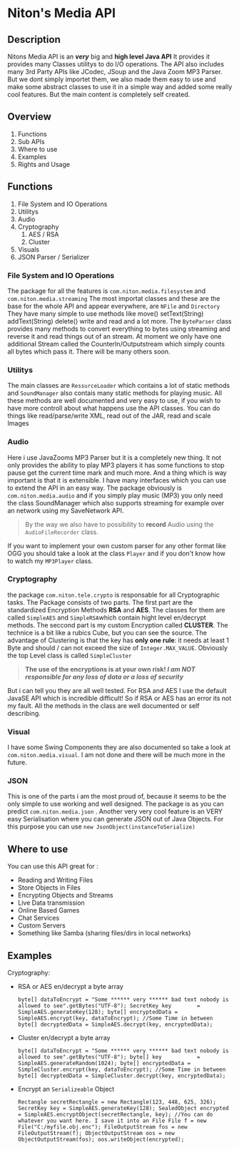 # Niton's Media API
## Description
Nitons Media API is an ***very*** big and **high level Java API**
It provides it provides many Classes utilitys to do I/O operations.
The API also includes many 3rd Party APIs like JCodec, JSoup and the Java Zoom MP3 Parser.
But we dont simply importet them, we also made them easy to use and make some abstract classes to use it in a simple way and added some really cool features.
But the main content is completely self created.
## Overview
 1. Functions
 2. Sub APIs
 3. Where to use
 4. Examples
 5. Rights and Usage
## Functions
 1. File System and IO Operations
 2. Utilitys
 3. Audio
 4. Cryptography
	 1. AES / RSA
	 2. Cluster
 5. Visuals 
 6. JSON Parser / Serializer
### File System and IO Operations
The package for all the features is `com.niton.media.filesystem` and `com.niton.media.streaming`
The most importat  classes and these are the base for the whole API and appear everywhere, are  `NFile` and `Directory`
They have many simple to use methods like move() setText(String) addText(String) delete() write and read and a lot more.
The `ByteParser` class provides many methods to convert everything to bytes using streaming and reverse it and read things out of an stream.
At moment we only have one additional Stream called the CounterIn/Outputstream which simply counts all bytes which pass it. There will be many others soon.
### Utilitys
The main classes are `RessurceLoader` which contains a lot of static methods and `SoundManager` also contais many static methods for playing music.
All these methods are well documented and very easy to use, if you wish to have more controll about what happens use the API classes.
You can do things like read/parse/write XML, read out of the JAR, read and scale Images
### Audio
Here i use JavaZooms MP3 Parser but it is a completely new thing. It not only provides the ability to play MP3 players it has some functions to stop pause get the current time mark and much more. And a thing which is way important is that it is extensible. I have many interfaces which you can use to extend the API in an easy way. 
The package obviously is `com.niton.media.audio` and if you simply play music (MP3) you only need the class SoundManager which also supports streaming for example over an network using my SaveNetwork API.
> By the way we also have to possibility to **record** Audio using the `AudioFileRecorder` class.

If you want to implement your own custom parser for any other format like OGG you should take a look at the class `Player` and if you don't know how to watch my `MP3Player` class.
### Cryptography
the package `com.niton.tele.crypto` is responsable for all Cryptographic tasks.
The Package consists of two parts.
The first part are the standardized Encryption Methods **RSA** and **AES**.  The classes
for them are called `SimpleAES` and `SimpleRSA`which contain hight level en/decrypt
methods.
The seccond part is my custom Encryption called **CLUSTER**. The technice is a bit like a
rubics Cube, but you can see the source. The advantage of Clustering is that the key has **only
one rule**: it needs at least 1  Byte and should / can not exceed the size of `Integer.MAX_VALUE`.
Obviously the top Level class is called `SimpleCluster`

> **The use of the encryptions is at your own risk! 
> *I am NOT responsible for any loss of data or a loss of security***


But i can tell you they are all well tested. For RSA and AES I use the default JavaSE API which is
incredible difficult! So if RSA or AES has an error its not my fault.
All the methods in the class are well documented or self describing.
### Visual
I have some Swing Components they are also documented so take a look at `com.niton.media.visual`.
I am not done and there will be much more in the future.
### JSON
This is one of the parts i am the most proud of, because it seems to be the only simple to use working and well designed. The package is as you can predict `com.niton.media.json` .
Another very very cool feature is an VERY easy Serialisation where you can generate JSON out of Java Objects.
For this purpose you can use `new JsonObject(instanceToSerialize)`

## Where to use
You can use this API great for :
 - Reading and Writing Files
 - Store Objects in Files
 - Encrypting Objects and Streams
 - Live Data transmission
 - Online Based Games
 - Chat Services
 - Custom Servers
 - Something like Samba (sharing files/dirs in local networks) 
## Examples
Cryptography:
 - RSA or AES en/decrypt a byte array 

    `byte[] dataToEncrypt = "Some ****** very ****** bad text nobody is allowed to see".getBytes("UTF-8");
    SecretKey key        = SimpleAES.generateKey(128);
    byte[] encryptedData = SimpleAES.encrypt(key, dataToEncrypt);
    //Some Time in between
    byte[] decryptedData = SimpleAES.decrypt(key, encryptedData);`

 - Cluster en/decrypt a byte array 

    `byte[] dataToEncrypt = "Some ****** very ****** bad text nobody is allowed to see".getBytes("UTF-8");
    byte[] key           = SimpleAES.generateRandom(1024);
    byte[] encryptedData = SimpleCluster.encrypt(key, dataToEncrypt);
    //Some Time in between
    byte[] decryptedData = SimpleCluster.decrypt(key, encryptedData);`
    

 - Encrypt an `Serializeable` Object

    `Rectangle secretRectangle = new Rectangle(123, 448, 625, 326);
		SecretKey key = SimpleAES.generateKey(128);
		SealedObject encrypted = SimpleAES.encryptObject(secretRectangle, key);
		//You can do whatever you want here. I save it into an File
		File f = new File("C:/myfile.obj.enc");
		FileOutputStream fos = new FileOutputStream(f);
		ObjectOutputStream oos = new ObjectOutputStream(fos);
		oos.writeObject(encrypted);`
 


